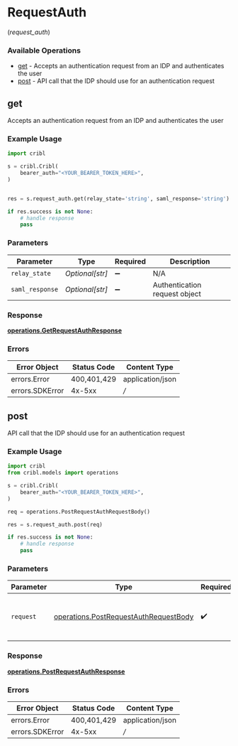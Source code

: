 # RequestAuth
(*request_auth*)

### Available Operations

* [get](#get) - Accepts an authentication request from an IDP and authenticates the user
* [post](#post) - API call that the IDP should use for an authentication request

## get

Accepts an authentication request from an IDP and authenticates the user

### Example Usage

```python
import cribl

s = cribl.Cribl(
    bearer_auth="<YOUR_BEARER_TOKEN_HERE>",
)


res = s.request_auth.get(relay_state='string', saml_response='string')

if res.success is not None:
    # handle response
    pass
```

### Parameters

| Parameter                     | Type                          | Required                      | Description                   |
| ----------------------------- | ----------------------------- | ----------------------------- | ----------------------------- |
| `relay_state`                 | *Optional[str]*               | :heavy_minus_sign:            | N/A                           |
| `saml_response`               | *Optional[str]*               | :heavy_minus_sign:            | Authentication request object |


### Response

**[operations.GetRequestAuthResponse](../../models/operations/getrequestauthresponse.md)**
### Errors

| Error Object     | Status Code      | Content Type     |
| ---------------- | ---------------- | ---------------- |
| errors.Error     | 400,401,429      | application/json |
| errors.SDKError  | 4x-5xx           | */*              |

## post

API call that the IDP should use for an authentication request

### Example Usage

```python
import cribl
from cribl.models import operations

s = cribl.Cribl(
    bearer_auth="<YOUR_BEARER_TOKEN_HERE>",
)

req = operations.PostRequestAuthRequestBody()

res = s.request_auth.post(req)

if res.success is not None:
    # handle response
    pass
```

### Parameters

| Parameter                                                                                      | Type                                                                                           | Required                                                                                       | Description                                                                                    |
| ---------------------------------------------------------------------------------------------- | ---------------------------------------------------------------------------------------------- | ---------------------------------------------------------------------------------------------- | ---------------------------------------------------------------------------------------------- |
| `request`                                                                                      | [operations.PostRequestAuthRequestBody](../../models/operations/postrequestauthrequestbody.md) | :heavy_check_mark:                                                                             | The request object to use for the request.                                                     |


### Response

**[operations.PostRequestAuthResponse](../../models/operations/postrequestauthresponse.md)**
### Errors

| Error Object     | Status Code      | Content Type     |
| ---------------- | ---------------- | ---------------- |
| errors.Error     | 400,401,429      | application/json |
| errors.SDKError  | 4x-5xx           | */*              |
